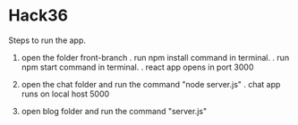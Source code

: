# Hack36

Steps to run the app.

1. open the folder front-branch
  . run npm install command in terminal.
  . run npm start command in terminal.
  . react app opens in port 3000
  
2. open the chat folder and run the command "node server.js"
  . chat app runs on local host 5000
  
3. open blog folder and run the command "server.js"

